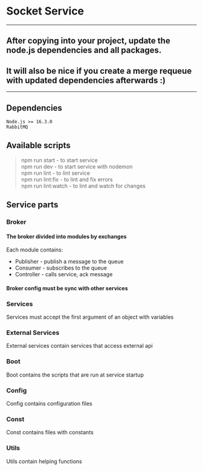 # Socket Service

---

## After copying into your project, update the node.js dependencies and all packages.

## It will also be nice if you create a merge requeue with updated dependencies afterwards :)

---

## Dependencies

```
Node.js >= 16.3.0
RabbitMQ
```

## Available scripts

> npm run start - to start service \
> npm run dev - to start service with nodemon \
> npm run lint - to lint service \
> npm run lint:fix - to lint and fix errors \
> npm run lint:watch - to lint and watch for changes

## Service parts

### Broker

#### The broker divided into modules by exchanges

Each module contains:

-   Publisher - publish a message to the queue
-   Consumer - subscribes to the queue
-   Controller - calls service, ack message

#### Broker config must be sync with other services

### Services

Services must accept the first argument of an object with variables

### External Services

External services contain services that access external api

### Boot

Boot contains the scripts that are run at service startup

### Config

Config contains configuration files

### Const

Const contains files with constants

### Utils

Utils contain helping functions
